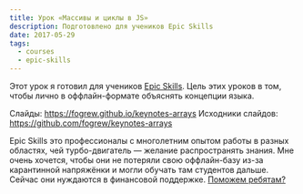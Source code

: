 ```yaml
---
title: Урок «Массивы и циклы в JS»
description: Подготовлено для учеников Epic Skills
date: 2017-05-29
tags:
  - courses
  - epic-skills
---
```


Этот урок я готовил для учеников [Epic Skills](https://epixx.ru/).
Цель этих уроков в том, чтобы лично в оффлайн-формате объяснять концепции языка.

Слайды: https://fogrew.github.io/keynotes-arrays
Исходники слайдов: https://github.com/fogrew/keynotes-arrays

Epic Skills это профессионалы с многолетним опытом работы в разных областях, чей турбо-двигатель — желание распространять знания. Мне очень хочется, чтобы они не потеряли свою оффлайн-базу из-за карантинной напряжёнки и могли обучать там студентов дальше. Сейчас они нуждаются в финансовой поддержке. [Поможем ребятам?](https://donate.epixx.ru/)
